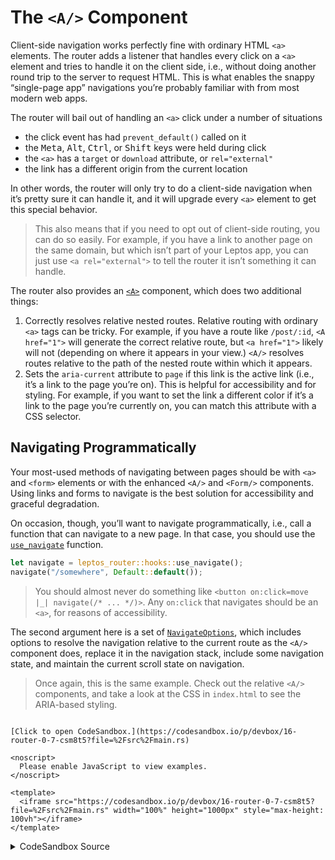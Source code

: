 # The `<A/>` Component

Client-side navigation works perfectly fine with ordinary HTML `<a>` elements. The router adds a listener that handles every click on a `<a>` element and tries to handle it on the client side, i.e., without doing another round trip to the server to request HTML. This is what enables the snappy “single-page app” navigations you’re probably familiar with from most modern web apps.

The router will bail out of handling an `<a>` click under a number of situations

- the click event has had `prevent_default()` called on it
- the <kbd>Meta</kbd>, <kbd>Alt</kbd>, <kbd>Ctrl</kbd>, or <kbd>Shift</kbd> keys were held during click
- the `<a>` has a `target` or `download` attribute, or `rel="external"`
- the link has a different origin from the current location

In other words, the router will only try to do a client-side navigation when it’s pretty sure it can handle it, and it will upgrade every `<a>` element to get this special behavior.

> This also means that if you need to opt out of client-side routing, you can do so easily. For example, if you have a link to another page on the same domain, but which isn’t part of your Leptos app, you can just use `<a rel="external">` to tell the router it isn’t something it can handle.

The router also provides an [`<A>`](https://docs.rs/leptos_router/latest/leptos_router/components/fn.A.html) component, which does two additional things:

1. Correctly resolves relative nested routes. Relative routing with ordinary `<a>` tags can be tricky. For example, if you have a route like `/post/:id`, `<A href="1">` will generate the correct relative route, but `<a href="1">` likely will not (depending on where it appears in your view.) `<A/>` resolves routes relative to the path of the nested route within which it appears.
2. Sets the `aria-current` attribute to `page` if this link is the active link (i.e., it’s a link to the page you’re on). This is helpful for accessibility and for styling. For example, if you want to set the link a different color if it’s a link to the page you’re currently on, you can match this attribute with a CSS selector.

## Navigating Programmatically

Your most-used methods of navigating between pages should be with `<a>` and `<form>` elements or with the enhanced `<A/>` and `<Form/>` components. Using links and forms to navigate is the best solution for accessibility and graceful degradation.

On occasion, though, you’ll want to navigate programmatically, i.e., call a function that can navigate to a new page. In that case, you should use the [`use_navigate`](https://docs.rs/leptos_router/latest/leptos_router/hooks/fn.use_navigate.html) function.

```rust
let navigate = leptos_router::hooks::use_navigate();
navigate("/somewhere", Default::default());
```

> You should almost never do something like `<button on:click=move |_| navigate(/* ... */)>`. Any `on:click` that navigates should be an `<a>`, for reasons of accessibility.

The second argument here is a set of [`NavigateOptions`](https://docs.rs/leptos_router/latest/leptos_router/struct.NavigateOptions.html), which includes options to resolve the navigation relative to the current route as the `<A/>` component does, replace it in the navigation stack, include some navigation state, and maintain the current scroll state on navigation.

> Once again, this is the same example. Check out the relative `<A/>` components, and take a look at the CSS in `index.html` to see the ARIA-based styling.

```admonish sandbox title="Live example" collapsible=true

[Click to open CodeSandbox.](https://codesandbox.io/p/devbox/16-router-0-7-csm8t5?file=%2Fsrc%2Fmain.rs)

<noscript>
  Please enable JavaScript to view examples.
</noscript>

<template>
  <iframe src="https://codesandbox.io/p/devbox/16-router-0-7-csm8t5?file=%2Fsrc%2Fmain.rs" width="100%" height="1000px" style="max-height: 100vh"></iframe>
</template>
```

<details>
<summary>CodeSandbox Source</summary>

```rust
use leptos::prelude::*;
use leptos_router::components::{Outlet, ParentRoute, Route, Router, Routes, A};
use leptos_router::hooks::use_params_map;
use leptos_router::path;

#[component]
pub fn App() -> impl IntoView {
    view! {
        <Router>
            <h1>"Contact App"</h1>
            // this <nav> will show on every route,
            // because it's outside the <Routes/>
            // note: we can just use normal <a> tags
            // and the router will use client-side navigation
            <nav>
                <a href="/">"Home"</a>
                <a href="/contacts">"Contacts"</a>
            </nav>
            <main>
                <Routes fallback=|| "Not found.">
                    // / just has an un-nested "Home"
                    <Route path=path!("/") view=|| view! {
                        <h3>"Home"</h3>
                    }/>
                    // /contacts has nested routes
                    <ParentRoute
                        path=path!("/contacts")
                        view=ContactList
                      >
                        // if no id specified, fall back
                        <ParentRoute path=path!(":id") view=ContactInfo>
                            <Route path=path!("") view=|| view! {
                                <div class="tab">
                                    "(Contact Info)"
                                </div>
                            }/>
                            <Route path=path!("conversations") view=|| view! {
                                <div class="tab">
                                    "(Conversations)"
                                </div>
                            }/>
                        </ParentRoute>
                        // if no id specified, fall back
                        <Route path=path!("") view=|| view! {
                            <div class="select-user">
                                "Select a user to view contact info."
                            </div>
                        }/>
                    </ParentRoute>
                </Routes>
            </main>
        </Router>
    }
}

#[component]
fn ContactList() -> impl IntoView {
    view! {
        <div class="contact-list">
            // here's our contact list component itself
            <h3>"Contacts"</h3>
            <div class="contact-list-contacts">
                <A href="alice">"Alice"</A>
                <A href="bob">"Bob"</A>
                <A href="steve">"Steve"</A>
            </div>

            // <Outlet/> will show the nested child route
            // we can position this outlet wherever we want
            // within the layout
            <Outlet/>
        </div>
    }
}

#[component]
fn ContactInfo() -> impl IntoView {
    // we can access the :id param reactively with `use_params_map`
    let params = use_params_map();
    let id = move || params.read().get("id").unwrap_or_default();

    // imagine we're loading data from an API here
    let name = move || match id().as_str() {
        "alice" => "Alice",
        "bob" => "Bob",
        "steve" => "Steve",
        _ => "User not found.",
    };

    view! {
        <h4>{name}</h4>
        <div class="contact-info">
            <div class="tabs">
                <A href="" exact=true>"Contact Info"</A>
                <A href="conversations">"Conversations"</A>
            </div>

            // <Outlet/> here is the tabs that are nested
            // underneath the /contacts/:id route
            <Outlet/>
        </div>
    }
}

fn main() {
    leptos::mount::mount_to_body(App)
}
```

</details>
</preview>
